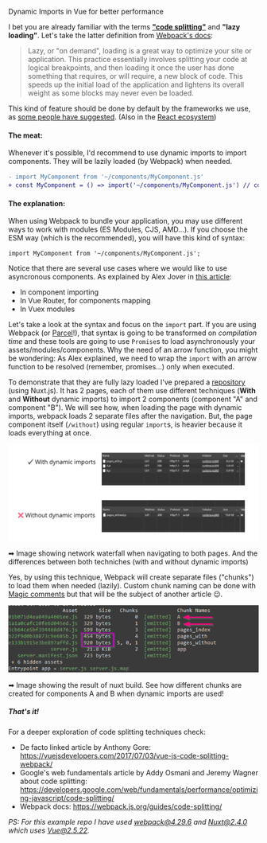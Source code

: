 Dynamic Imports in Vue for better performance

I bet you are already familiar with the terms
[**"code splitting"**](https://webpack.js.org/guides/code-splitting/) and **"lazy loading"**.
Let's take the latter definition from
[Webpack's docs](https://webpack.js.org/guides/lazy-loading):

> Lazy, or "on demand", loading is a great way to optimize your site or application.
> This practice essentially involves splitting your code at logical breakpoints,
> and then loading it once the user has done something that requires, or will require,
> a new block of code. This speeds up the initial load of the application
> and lightens its overall weight as some blocks may never even be loaded.

This kind of feature should be done by default by the frameworks we use, as
[some people have suggested](https://twitter.com/slightlylate/status/1018880523446337536).
(Also in the [React ecosystem](https://twitter.com/slightlylate/status/1031934342132461568))

#### The meat:

Whenever it's possible, I'd recommend to use dynamic imports to import components.
They will be lazily loaded (by Webpack) when needed.

```diff
- import MyComponent from '~/components/MyComponent.js'
+ const MyComponent = () => import('~/components/MyComponent.js') // code splitting enabled!!
```

#### The explanation:

When using Webpack to bundle your application, you may use different ways to work with modules
(ES Modules, CJS, AMD...). If you choose the ESM way (which is the recommended), you will have this
kind of syntax:

```
import MyComponent from '~/components/MyComponent.js';
```

Notice that there are several use cases where we would like to use asyncronous components.
As explained by Alex Jover in
[this article](https://alexjover.com/blog/lazy-load-in-vue-using-webpack-s-code-splitting/):

- In component importing
- In Vue Router, for components mapping
- In Vuex modules

Let's take a look at the syntax and focus on the `import` part.
If you are using Webpack (or [Parcel](https://parceljs.org)!),
that syntax is going to be transformed on _compilation time_ and these tools are going to use
`Promise`s to load asynchronously your assets/modules/components. Why the need of an arrow function,
you might be wondering: As Alex explained, we need to wrap the `import` with an arrow function to
be resolved (remember, promises...) only when executed.

To demonstrate that they are fully lazy loaded I've prepared a
[repository](https://github.com/gangsthub/dynamic-imports-example)
(using Nuxt.js). It has 2 pages, each of them use different techniques (**With** and **Without**
dynamic imports) to import 2 components (component "A" and component "B"). We will see how, when
loading the page with dynamic imports, webpack loads 2 separate files after the navigation. But,
the page component itself (`/without`) using regular `import`s, is heavier because it loads
everything at once.

<img
src="assets/network.png"
alt="Image showing network waterfall."
aria-describedby="desc1">

<p id="desc1"><i style="font-style: normal" role="img" aria-label="Arrow right emoji">➡</i>
Image showing network waterfall when navigating to both pages. And the differences between both
techniches (with and without dynamic imports)</p>

Yes, by using this technique, Webpack will create separate files ("chunks")
to load them when needed (lazily). Custom chunk naming can be done with
[Magic comments](https://webpack.js.org/api/module-methods/#magic-comments) but
that will be the subject of another article
<i style="font-style: normal" role="img" aria-label="Wink emoji">😉</i>.

<img
src="assets/chunks.png"
alt="Image showing the result of nuxt build."
aria-describedby="desc2">

<p id="desc2"><i style="font-style: normal" role="img" aria-label="Arrow right emoji">➡</i>
Image showing the result of nuxt build. See how different chunks are created for components
A and B when dynamic imports are used!</p>

##### That's it!

For a deeper exploration of code splitting techniques check:

- De facto linked article by Anthony Gore: https://vuejsdevelopers.com/2017/07/03/vue-js-code-splitting-webpack/
- Google's web fundamentals article by Addy Osmani and Jeremy Wagner about code splitting:
  https://developers.google.com/web/fundamentals/performance/optimizing-javascript/code-splitting/
- Webpack docs: https://webpack.js.org/guides/code-splitting/

_PS: For this example repo I have used webpack@4.29.6 and Nuxt@2.4.0 which uses Vue@2.5.22._
